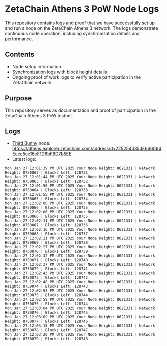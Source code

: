 # ZetaChain Athens 3 PoW Node Logs
This repository contains logs and proof that we have successfully set up and run a node on the ZetaChain Athens 3 network. The logs demonstrate continuous node operation, including synchronization details and performance.

## Contents
- Node setup information
- Synchronization logs with block height details
- Ongoing proof of work logs to verify active participation in the ZetaChain network

## Purpose
This repository serves as documentation and proof of participation in the ZetaChain Athens 3 PoW testnet.

## Logs

- [Third Bunny](https://thirdbunny.xyz/) node: https://athens.explorer.zetachain.com/address/0x225254d35dE666064Eccc5ce16eF1D8bF8D7b5EE
- Latest logs:
```
Mon Jan 27 12:01:39 PM UTC 2025 Your Node Height: 8621331 | Network Height: 8750062 | Blocks Left: 128731
Mon Jan 27 12:01:44 PM UTC 2025 Your Node Height: 8621331 | Network Height: 8750063 | Blocks Left: 128732
Mon Jan 27 12:01:50 PM UTC 2025 Your Node Height: 8621331 | Network Height: 8750064 | Blocks Left: 128733
Mon Jan 27 12:01:55 PM UTC 2025 Your Node Height: 8621331 | Network Height: 8750065 | Blocks Left: 128734
Mon Jan 27 12:02:00 PM UTC 2025 Your Node Height: 8621331 | Network Height: 8750066 | Blocks Left: 128735
Mon Jan 27 12:02:06 PM UTC 2025 Your Node Height: 8621331 | Network Height: 8750066 | Blocks Left: 128735
Mon Jan 27 12:02:11 PM UTC 2025 Your Node Height: 8621331 | Network Height: 8750067 | Blocks Left: 128736
Mon Jan 27 12:02:16 PM UTC 2025 Your Node Height: 8621331 | Network Height: 8750068 | Blocks Left: 128737
Mon Jan 27 12:02:21 PM UTC 2025 Your Node Height: 8621331 | Network Height: 8750069 | Blocks Left: 128738
Mon Jan 27 12:02:27 PM UTC 2025 Your Node Height: 8621331 | Network Height: 8750070 | Blocks Left: 128739
Mon Jan 27 12:02:32 PM UTC 2025 Your Node Height: 8621331 | Network Height: 8750071 | Blocks Left: 128740
Mon Jan 27 12:02:37 PM UTC 2025 Your Node Height: 8621331 | Network Height: 8750072 | Blocks Left: 128741
Mon Jan 27 12:02:43 PM UTC 2025 Your Node Height: 8621331 | Network Height: 8750073 | Blocks Left: 128742
Mon Jan 27 12:02:48 PM UTC 2025 Your Node Height: 8621331 | Network Height: 8750074 | Blocks Left: 128743
Mon Jan 27 12:02:53 PM UTC 2025 Your Node Height: 8621331 | Network Height: 8750075 | Blocks Left: 128744
Mon Jan 27 12:02:59 PM UTC 2025 Your Node Height: 8621331 | Network Height: 8750075 | Blocks Left: 128744
Mon Jan 27 12:03:04 PM UTC 2025 Your Node Height: 8621331 | Network Height: 8750076 | Blocks Left: 128745
Mon Jan 27 12:03:09 PM UTC 2025 Your Node Height: 8621331 | Network Height: 8750077 | Blocks Left: 128746
Mon Jan 27 12:03:15 PM UTC 2025 Your Node Height: 8621331 | Network Height: 8750078 | Blocks Left: 128747
Mon Jan 27 12:03:20 PM UTC 2025 Your Node Height: 8621331 | Network Height: 8750079 | Blocks Left: 128748
```
